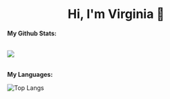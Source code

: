 # <h1 align="center">Hi, I'm Virginia 👋</h1>
    

<strong>My Github Stats:</strong><br><br>

<img align="center" src="https://github-readme-streak-stats.herokuapp.com/?user=VirginiaWu11&theme=merko"/><br><br>

<strong>My Languages:</strong><br>

![Top Langs](https://github-readme-stats.vercel.app/api/top-langs/?username=VirginiaWu11&langs_count_private=true&theme=merko&card_width=445)<br><br>

